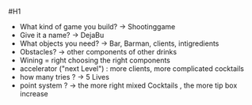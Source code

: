 #H1
 - What kind of game you build? -> Shootinggame 
 - Give it a name? -> DejaBu 
 - What objects you need? -> Bar, Barman, clients, intigredients 
 - Obstacles? -> other components of  other drinks 
 - Wining = right choosing the right components 
 - accelerator ("next Level") : more clients, more complicated cocktails 
 - how many tries ? ->  5 Lives 
 - point system ? -> the more right mixed Cocktails , the more tip box increase 
 